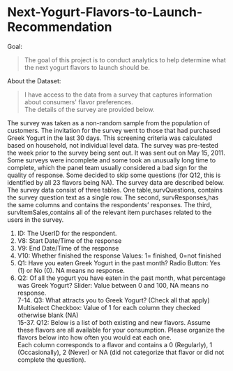 # Next-Yogurt-Flavors-to-Launch-Recommendation
Goal:
>The goal of this project is to conduct analytics to help determine what the next yogurt flavors to launch should be.

About the Dataset:  
>I have access to the data from a survey that captures information about consumers' flavor preferences.  
The details of the survey are provided below.  
  
The survey was taken as a non-random sample from the population of customers. The invitation for the survey went to those that had purchased Greek Yogurt in the last 30 days. This screening criteria was calculated based on household, not individual level data. The survey was pre-tested the week prior to the survey being sent out. It was sent out on May 15, 2011. Some surveys were incomplete and some took an unusually long time to complete, which the panel team usually considered a bad sign for the quality of response. Some decided to skip some questions (for Q12, this is identified by all 23 flavors being NA). The survey data are described below. The survey data consist of three tables. One table,survQuestions, contains the survey question text as a single row. The second, survResponses,has the same columns and contains the respondents’ responses. The third, survItemSales,contains all of the relevant item purchases related to the users in the survey.  

1. ID: The UserID for the respondent.
2. V8: Start Date/Time of the response
3. V9: End Date/Time of the response
4. V10: Whether finished the response
Values: 1= finished, 0=not finished
5. Q1: Have you eaten Greek Yogurt in the past month?
Radio Button: Yes (1) or No (0). NA means no response.
6. Q2: Of all the yogurt you have eaten in the past month, what percentage was Greek Yogurt?
Slider: Value between 0 and 100, NA means no response.  
7-14. Q3: What attracts you to Greek Yogurt? (Check all that apply)
Multiselect Checkbox: Value of 1 for each column they checked otherwise blank (NA)  
15-37. Q12: Below is a list of both existing and new flavors. Assume these flavors are all available for your consumption. Please organize the flavors below into how often you would eat each one.  
Each column corresponds to a flavor and contains a 0 (Regularly), 1 (Occasionally), 2 (Never) or NA (did not categorize that flavor or did not complete the question).

